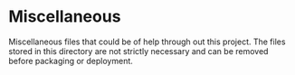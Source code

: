 # Miscellaneous

Miscellaneous files that could be of help through out this project. The files stored in this 
directory are not strictly necessary and can be removed before packaging or deployment. 


